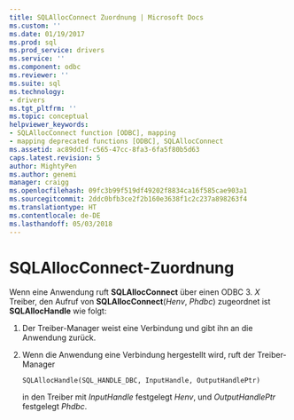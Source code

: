 ```yaml
---
title: SQLAllocConnect Zuordnung | Microsoft Docs
ms.custom: ''
ms.date: 01/19/2017
ms.prod: sql
ms.prod_service: drivers
ms.service: ''
ms.component: odbc
ms.reviewer: ''
ms.suite: sql
ms.technology:
- drivers
ms.tgt_pltfrm: ''
ms.topic: conceptual
helpviewer_keywords:
- SQLAllocConnect function [ODBC], mapping
- mapping deprecated functions [ODBC], SQLAllocConnect
ms.assetid: ac89dd1f-c565-47cc-8fa3-6fa5f80b5d63
caps.latest.revision: 5
author: MightyPen
ms.author: genemi
manager: craigg
ms.openlocfilehash: 09fc3b99f519df49202f8834ca16f585cae903a1
ms.sourcegitcommit: 2ddc0bfb3ce2f2b160e3638f1c2c237a898263f4
ms.translationtype: HT
ms.contentlocale: de-DE
ms.lasthandoff: 05/03/2018
---
```

# <a name="sqlallocconnect-mapping"></a>SQLAllocConnect-Zuordnung
Wenn eine Anwendung ruft **SQLAllocConnect** über einen ODBC 3. *X* Treiber, den Aufruf von **SQLAllocConnect**(*Henv*, *Phdbc*) zugeordnet ist **SQLAllocHandle** wie folgt:  
  
1.  Der Treiber-Manager weist eine Verbindung und gibt ihn an die Anwendung zurück.  
  
2.  Wenn die Anwendung eine Verbindung hergestellt wird, ruft der Treiber-Manager  
  
    ```  
    SQLAllocHandle(SQL_HANDLE_DBC, InputHandle, OutputHandlePtr)  
    ```  
  
     in den Treiber mit *InputHandle* festgelegt *Henv*, und *OutputHandlePtr* festgelegt *Phdbc*.
